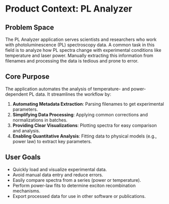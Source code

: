 # Product Context: PL Analyzer

## Problem Space
The PL Analyzer application serves scientists and researchers who work with photoluminescence (PL) spectroscopy data. A common task in this field is to analyze how PL spectra change with experimental conditions like temperature and laser power. Manually extracting this information from filenames and processing the data is tedious and prone to error.

## Core Purpose
The application automates the analysis of temperature- and power-dependent PL data. It streamlines the workflow by:
1.  **Automating Metadata Extraction**: Parsing filenames to get experimental parameters.
2.  **Simplifying Data Processing**: Applying common corrections and normalizations in batches.
3.  **Providing Clear Visualizations**: Plotting spectra for easy comparison and analysis.
4.  **Enabling Quantitative Analysis**: Fitting data to physical models (e.g., power law) to extract key parameters.

## User Goals
-   Quickly load and visualize experimental data.
-   Avoid manual data entry and reduce errors.
-   Easily compare spectra from a series (power or temperature).
-   Perform power-law fits to determine exciton recombination mechanisms.
-   Export processed data for use in other software or publications.
